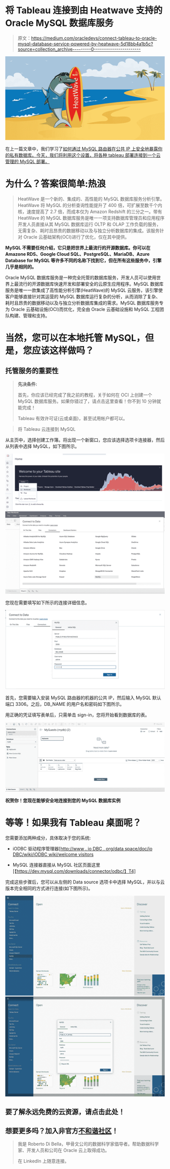 # 将 Tableau 连接到由 Heatwave 支持的 Oracle MySQL 数据库服务

> 原文：<https://medium.com/oracledevs/connect-tableau-to-oracle-mysql-database-service-powered-by-heatwave-5d18bb4a1b5c?source=collection_archive---------0----------------------->

![](img/552f259590fcadf95352bc906576dfbe.png)

在上一篇文章中，我们学习了[如何通过 MySQL 路由器在公共 IP 上安全地暴露你的私有数据库。今天，我们将利用这个设置，将各种 tableau 部署连接到一个云管理的 MySQL 部署。](/oracledevs/connect-to-a-private-mysql-database-service-instance-via-publicip-f892451bb195)

# **为什么？答案很简单:热浪**

> HeatWave 是一个新的、集成的、高性能的 MySQL 数据库服务分析引擎。HeatWave 将 MySQL 的分析查询性能提升了 400 倍，可扩展至数千个内核，速度提高了 2.7 倍，而成本仅为 Amazon Redshift 的三分之一。带有 HeatWave 的 MySQL 数据库服务是唯一一项支持数据库管理员和应用程序开发人员直接从其 MySQL 数据库运行 OLTP 和 OLAP 工作负载的服务，无需复杂、耗时且昂贵的数据移动以及与独立分析数据库的集成。该服务针对 Oracle 云基础架构(OCI)进行了优化，仅在其中提供。

**MySQL 不需要任何介绍，它只是把世界上最流行的开源数据库。你可以在 Amazone RDS、Google Cloud SQL、PostgreSQL、MariaDB、Azure Database for MySQL 等许多不同的名称下找到它，但在所有这些服务中，引擎几乎是相同的。**

Oracle MySQL 数据库服务是一种完全托管的数据库服务，开发人员可以使用世界上最流行的开源数据库快速开发和部署安全的云原生应用程序。MySQL 数据库服务是唯一一款集成了高性能分析引擎(HeatWave)的 MySQL 云服务，该引擎使客户能够直接针对其运营的 MySQL 数据库运行复杂的分析，从而消除了复杂、耗时且昂贵的数据移动以及与独立分析数据库集成的需求。MySQL 数据库服务专为 Oracle 云基础设施(OCI)而优化，完全由 Oracle 云基础设施和 MySQL 工程团队构建、管理和支持。

# 当然，您可以在本地托管 MySQL，但是，您应该这样做吗？

## 托管服务的重要性

> **先决条件:**
> 
> 首先，你应该已经完成了我之前的教程，关于如何在 OCI 上创建一个 MySQL 数据库服务。如果你错过了，请点击这里查看！你不到 10 分钟就能完成！
> 
> Tableau 有效许可证(云或桌面)，甚至试用帐户都可以。

> 将 Tableau 云连接到 MySQL

从主页中，选择创建工作簿。将出现一个新窗口，您应该选择选项卡连接器，然后从列表中选择 MySQL，如下图所示。

![](img/8fc1e599d997852e134a44c11488027a.png)![](img/2d32e75238d605b99c7ecfb8ca23a680.png)

您现在需要填写如下所示的连接详细信息。

![](img/4143cd89b9c870eb514bf2673f5c474c.png)

首先，您需要输入安装 MySQL 路由器的机器的公共 IP，然后输入 MySQL 默认端口 3306。之后，DB_NAME 的用户名和密码如下图所示。

用正确的凭证填写表单后，只需单击 sign-in，您将开始看到数据库的表。

![](img/9a33f0d6133c522649a767572e031907.png)

**祝贺你！您现在能够安全地连接到您的 MySQL 数据库实例**

# 等等！如果我有 Tableau 桌面呢？

您需要添加两种成分，具体取决于您的系统:

- iODBC 驱动程序管理器[[http://www . io DBC . org/data space/doc/io DBC/wiki/iODBC wiki/welcome visitors](http://www.iodbc.org/dataspace/doc/iodbc/wiki/iodbcWiki/WelcomeVisitors)

- MySQL 连接器直接从 MySQL 社区页面这里[【https://dev.mysql.com/downloads/connector/odbc/】T4]

完成这些步骤后，您可以从左侧的 Data source 选项卡中选择 MySQL，并以与云版本完全相同的方式进行连接(如下图所示)。

![](img/722c5dbbfc5156f6cd012850331e2abc.png)![](img/b8136e413e242f8d389aeef63e44c632.png)

## 要了解永远免费的云资源，请点击此处！

## 想要更多吗？加入非官方[不和谐社区](http://bit.ly/rdb-oci-community)！

> 我是 Roberto Di Bella，甲骨文公司的数据科学家倡导者。帮助数据科学家、开发人员和公司在 Oracle 云上取得成功。
> 
> 在 LinkedIn 上随意连接。